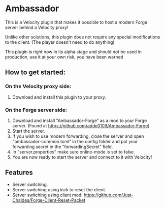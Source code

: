 # Ambassador

This is a Velocity plugin that makes it possible to host a modern Forge server behind a Velocity proxy!

Unlike other solutions, this plugin does not require any special modifications to the client. (The player doesn't need to do anything)

This plugin is right now in its alpha stage and should not be used in production, use it at your own risk, you have been warned.
## How to get started:
### On the Velocity proxy side:
1. Download and install this plugin to your proxy.

### On the Forge server side:
1. Download and install "Ambassador-Forge" as a mod to your Forge server. (Found at https://github.com/adde0109/Ambassador-Forge)
2. Start the server.
3. If you wish to use modern forwarding, close the server and open "ambassador-common.toml" in the config folder and put your forwarding secret in the "forwardingSecret" field.
4. In "server.properties" make sure online-mode is set to false.
5. You are now ready to start the server and connect to it with Velocity!

## Features
* Server switching.
* Server switching using kick to reset the client.
* Server switching using client mod: https://github.com/Just-Chaldea/Forge-Client-Reset-Packet
